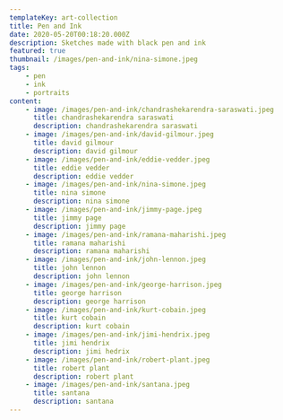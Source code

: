 ```yaml
---
templateKey: art-collection
title: Pen and Ink
date: 2020-05-20T00:18:20.000Z
description: Sketches made with black pen and ink
featured: true
thumbnail: /images/pen-and-ink/nina-simone.jpeg
tags:
    - pen
    - ink
    - portraits
content:
    - image: /images/pen-and-ink/chandrashekarendra-saraswati.jpeg
      title: chandrashekarendra saraswati
      description: chandrashekarendra saraswati
    - image: /images/pen-and-ink/david-gilmour.jpeg
      title: david gilmour
      description: david gilmour
    - image: /images/pen-and-ink/eddie-vedder.jpeg
      title: eddie vedder
      description: eddie vedder
    - image: /images/pen-and-ink/nina-simone.jpeg
      title: nina simone
      description: nina simone
    - image: /images/pen-and-ink/jimmy-page.jpeg
      title: jimmy page
      description: jimmy page
    - image: /images/pen-and-ink/ramana-maharishi.jpeg
      title: ramana maharishi
      description: ramana maharishi
    - image: /images/pen-and-ink/john-lennon.jpeg
      title: john lennon
      description: john lennon
    - image: /images/pen-and-ink/george-harrison.jpeg
      title: george harrison
      description: george harrison
    - image: /images/pen-and-ink/kurt-cobain.jpeg
      title: kurt cobain
      description: kurt cobain
    - image: /images/pen-and-ink/jimi-hendrix.jpeg
      title: jimi hendrix
      description: jimi hedrix
    - image: /images/pen-and-ink/robert-plant.jpeg
      title: robert plant
      description: robert plant
    - image: /images/pen-and-ink/santana.jpeg
      title: santana
      description: santana
---
```

